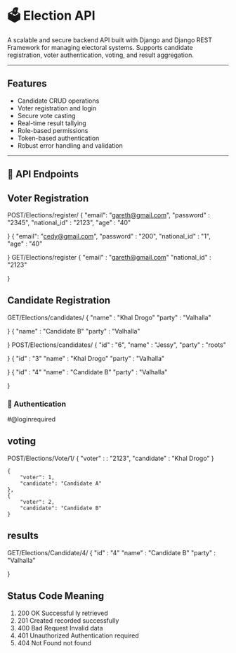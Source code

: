 ####

# 🗳️ Election API

A scalable and secure backend API built with Django and Django REST Framework for managing electoral systems. Supports candidate registration, voter authentication, voting, and result aggregation.

---

## Features

- Candidate CRUD operations
- Voter registration and login
- Secure vote casting
- Real-time result tallying
- Role-based permissions
- Token-based authentication
- Robust error handling and validation

---

## 📘 API Endpoints

## Voter Registration
POST/Elections/register/
{
    "email": "gareth@gmail.com",
    "password" : "2345",
    "national_id" : "2123",
    "age" : "40"

}
{
    "email": "cedy@gmail.com",
    "password" : "200",
    "national_id" : "1",
    "age" : "40"

}
GET/Elections/register
{
    "email" : "gareth@gmail.com"
    "national_id" : "2123"

}
## Candidate Registration
GET/Elections/candidates/
{
    "name" : "Khal Drogo"
    "party" : "Valhalla"

}
{
    "name" : "Candidate B"
    "party" : "Valhalla"

}
POST/Elections/candidates/
{
    "id" : "6",
    "name" : "Jessy",
    "party" : "roots"
    
}
{
    "id" : "3"
    "name" : "Khal Drogo"
    "party" : "Valhalla"

}
{
    "id" : "4"
    "name" : "Candidate B"
    "party" : "Valhalla"

}
### 🔐 Authentication

#@loginrequired
## voting 
POST/Elections/Vote/1/
    {
        "voter" : : "2123",
        "candidate" : "Khal Drogo"
    }

    {
        "voter": 1,
        "candidate": "Candidate A"
    },
    {
        "voter": 2,
        "candidate": "Candidate B"
    }

## results
GET/Elections/Candidate/4/
{
    "id" : "4"
    "name" : "Candidate B"
    "party" : "Valhalla"

}
## Status Code     	Meaning
1. 200                 OK Successful ly retrieved 
2. 201                 Created recorded successfully
3. 400                 Bad Request	Invalid data
4. 401                 Unauthorized	    Authentication required
5. 404                 Not Found	not found

####